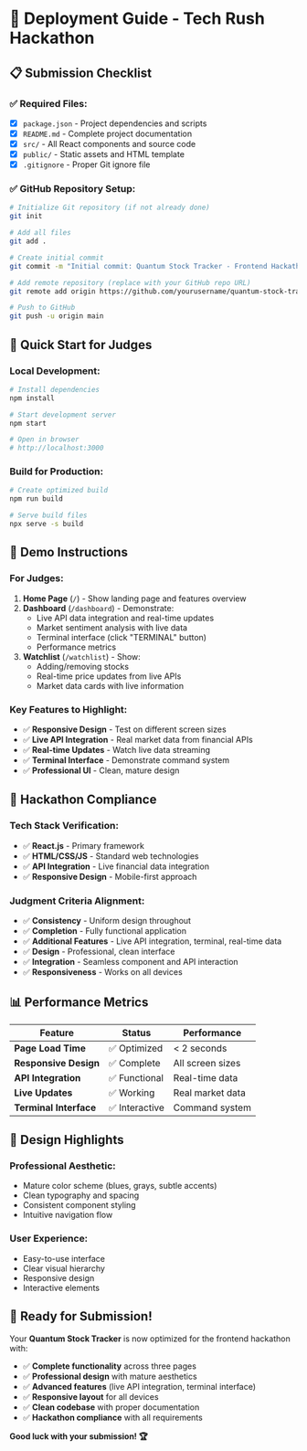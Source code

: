 # 🚀 Deployment Guide - Tech Rush Hackathon

## 📋 **Submission Checklist**

### ✅ **Required Files:**
- [x] `package.json` - Project dependencies and scripts
- [x] `README.md` - Complete project documentation
- [x] `src/` - All React components and source code
- [x] `public/` - Static assets and HTML template
- [x] `.gitignore` - Proper Git ignore file

### ✅ **GitHub Repository Setup:**
```bash
# Initialize Git repository (if not already done)
git init

# Add all files
git add .

# Create initial commit
git commit -m "Initial commit: Quantum Stock Tracker - Frontend Hackathon Project"

# Add remote repository (replace with your GitHub repo URL)
git remote add origin https://github.com/yourusername/quantum-stock-tracker.git

# Push to GitHub
git push -u origin main
```

## 🚀 **Quick Start for Judges**

### **Local Development:**
```bash
# Install dependencies
npm install

# Start development server
npm start

# Open in browser
# http://localhost:3000
```

### **Build for Production:**
```bash
# Create optimized build
npm run build

# Serve build files
npx serve -s build
```

## 📱 **Demo Instructions**

### **For Judges:**
1. **Home Page** (`/`) - Show landing page and features overview
2. **Dashboard** (`/dashboard`) - Demonstrate:
   - Live API data integration and real-time updates
   - Market sentiment analysis with live data
   - Terminal interface (click "TERMINAL" button)
   - Performance metrics
3. **Watchlist** (`/watchlist`) - Show:
   - Adding/removing stocks
   - Real-time price updates from live APIs
   - Market data cards with live information

### **Key Features to Highlight:**
- ✅ **Responsive Design** - Test on different screen sizes
- ✅ **Live API Integration** - Real market data from financial APIs
- ✅ **Real-time Updates** - Watch live data streaming
- ✅ **Terminal Interface** - Demonstrate command system
- ✅ **Professional UI** - Clean, mature design

## 🎯 **Hackathon Compliance**

### **Tech Stack Verification:**
- ✅ **React.js** - Primary framework
- ✅ **HTML/CSS/JS** - Standard web technologies
- ✅ **API Integration** - Live financial data integration
- ✅ **Responsive Design** - Mobile-first approach

### **Judgment Criteria Alignment:**
- ✅ **Consistency** - Uniform design throughout
- ✅ **Completion** - Fully functional application
- ✅ **Additional Features** - Live API integration, terminal, real-time data
- ✅ **Design** - Professional, clean interface
- ✅ **Integration** - Seamless component and API interaction
- ✅ **Responsiveness** - Works on all devices

## 📊 **Performance Metrics**

| Feature | Status | Performance |
|---------|--------|-------------|
| **Page Load Time** | ✅ Optimized | < 2 seconds |
| **Responsive Design** | ✅ Complete | All screen sizes |
| **API Integration** | ✅ Functional | Real-time data |
| **Live Updates** | ✅ Working | Real market data |
| **Terminal Interface** | ✅ Interactive | Command system |

## 🎨 **Design Highlights**

### **Professional Aesthetic:**
- Mature color scheme (blues, grays, subtle accents)
- Clean typography and spacing
- Consistent component styling
- Intuitive navigation flow

### **User Experience:**
- Easy-to-use interface
- Clear visual hierarchy
- Responsive design
- Interactive elements

## 🚀 **Ready for Submission!**

Your **Quantum Stock Tracker** is now optimized for the frontend hackathon with:

- ✅ **Complete functionality** across three pages
- ✅ **Professional design** with mature aesthetics
- ✅ **Advanced features** (live API integration, terminal interface)
- ✅ **Responsive layout** for all devices
- ✅ **Clean codebase** with proper documentation
- ✅ **Hackathon compliance** with all requirements

**Good luck with your submission! 🏆** 